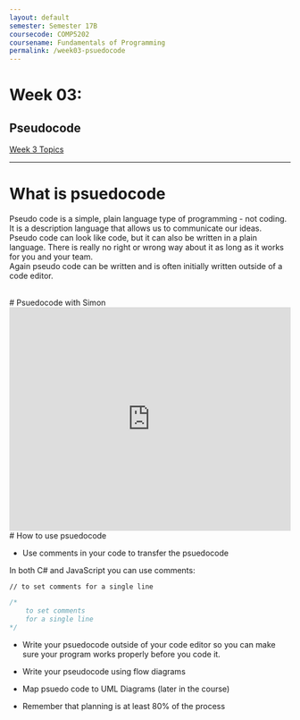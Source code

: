 ```yaml
---
layout: default
semester: Semester 17B
coursecode: COMP5202
coursename: Fundamentals of Programming
permalink: /week03-psuedocode
---
```


# Week 03:
## Pseudocode

<a href="./week03-index.html" class="btn btn-default">Week 3 Topics</a> 

---

# What is psuedocode

Pseudo code is a simple, plain language type of programming - not coding.  
It is a description language that allows us to communicate our ideas.  
Pseudo code can look like code, but it can also be written in a plain language. There is really no right or wrong way about it as long as it works for you and your team.  
Again pseudo code can be written and is often initially written outside of a code editor.  

<br>
# Psuedocode with Simon

<iframe src="https://app.pluralsight.com/player?author=simon-allardice&name=what-is-programming-m2&mode=live&clip=3&course=what-is-programming" width="100%" height="400px" frameborder="0" scrolling="no" allowfullscreen></iframe>

<br>
# How to use psuedocode

* Use comments in your code to transfer the psuedocode

In both C# and JavaScript you can use comments:

```charp
// to set comments for a single line
```

```js
/* 
    to set comments 
    for a single line 
*/
```

* Write your psuedocode outside of your code editor so you can make sure your program works properly before you code it.

* Write your pseudocode using flow diagrams

* Map psuedo code to UML Diagrams (later in the course)

* Remember that planning is at least 80% of the process

